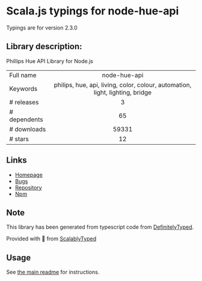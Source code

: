 
# Scala.js typings for node-hue-api

Typings are for version 2.3.0

## Library description:
Phillips Hue API Library for Node.js

|                    |                 |
| ------------------ | :-------------: |
| Full name          | node-hue-api |
| Keywords           | philips, hue, api, living, color, colour, automation, light, lighting, bridge |
| # releases         | 3 |
| # dependents       | 65 |
| # downloads        | 59331 |
| # stars            | 12 |

## Links
- [Homepage](https://github.com/peter-murray/node-hue-api#readme)
- [Bugs](https://github.com/peter-murray/node-hue-api/issues)
- [Repository](https://github.com/peter-murray/node-hue-api)
- [Npm](https://www.npmjs.com/package/node-hue-api)
    


## Note
This library has been generated from typescript code from [DefinitelyTyped](https://definitelytyped.org).

Provided with :purple_heart: from [ScalablyTyped](https://github.com/oyvindberg/ScalablyTyped)

## Usage
See [the main readme](../../readme.md) for instructions.


